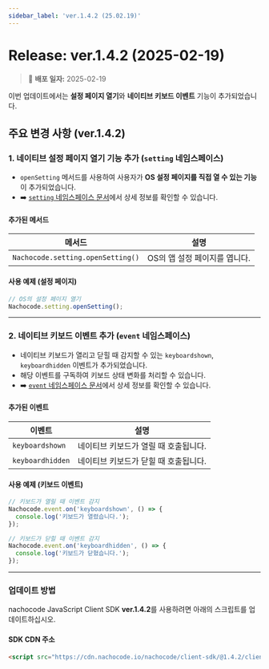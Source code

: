 ```yaml
---
sidebar_label: 'ver.1.4.2 (25.02.19)'
---
```


# Release: ver.1.4.2 (2025-02-19)

> 🔔 **배포 일자:** 2025-02-19

이번 업데이트에서는 **설정 페이지 열기**와 **네이티브 키보드 이벤트** 기능이 추가되었습니다.

## 주요 변경 사항 (ver.1.4.2)

### 1. 네이티브 설정 페이지 열기 기능 추가 (`setting` 네임스페이스)

- `openSetting` 메서드를 사용하여 사용자가 **OS 설정 페이지를 직접 열 수 있는 기능**이 추가되었습니다.
- ➡️ [`setting` 네임스페이스 문서](../../namespaces/setting)에서 상세 정보를 확인할 수 있습니다.

#### 추가된 메서드

| 메서드                            | 설명                          |
| --------------------------------- | ----------------------------- |
| `Nachocode.setting.openSetting()` | OS의 앱 설정 페이지를 엽니다. |

#### 사용 예제 (설정 페이지)

```javascript
// OS의 설정 페이지 열기
Nachocode.setting.openSetting();
```

---

### 2. 네이티브 키보드 이벤트 추가 (`event` 네임스페이스)

- 네이티브 키보드가 열리고 닫힐 때 감지할 수 있는 `keyboardshown`, `keyboardhidden` 이벤트가 추가되었습니다.
- 해당 이벤트를 구독하여 키보드 상태 변화를 처리할 수 있습니다.
- ➡️ [`event` 네임스페이스 문서](../../namespaces/event)에서 상세 정보를 확인할 수 있습니다.

#### 추가된 이벤트

| 이벤트           | 설명                                  |
| ---------------- | ------------------------------------- |
| `keyboardshown`  | 네이티브 키보드가 열릴 때 호출됩니다. |
| `keyboardhidden` | 네이티브 키보드가 닫힐 때 호출됩니다. |

#### 사용 예제 (키보드 이벤트)

```javascript
// 키보드가 열릴 때 이벤트 감지
Nachocode.event.on('keyboardshown', () => {
  console.log('키보드가 열렸습니다.');
});

// 키보드가 닫힐 때 이벤트 감지
Nachocode.event.on('keyboardhidden', () => {
  console.log('키보드가 닫혔습니다.');
});
```

---

### 업데이트 방법

nachocode JavaScript Client SDK **ver.1.4.2**를 사용하려면 아래의 스크립트를 업데이트하십시오.

#### SDK CDN 주소

```html
<script src="https://cdn.nachocode.io/nachocode/client-sdk/@1.4.2/client-sdk.min.js"></script>
```
